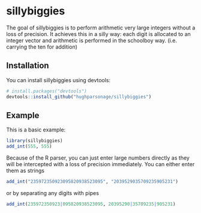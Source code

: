 # sillybiggies

<!-- badges: start -->
<!-- badges: end -->

The goal of sillybiggies is to perform arithmetic very large integers without a loss of precision.
It achieves this in a silly way: each digit is allocated to an integer vector and arithmetic
is performed in the schoolboy way. (i.e. carrying the ten for addition)

## Installation

You can install sillybiggies using devtools:

```r
# install.packages("devtools")
devtools::install_github("hughparsonage/sillybiggies")
```

## Example

This is a basic example:

``` r
library(sillybiggies)
add_int(555, 555)
```

Because of the R parser, you can just enter large numbers directly as they will 
be intercepted with a loss of precision immediately. You can either enter them 
as strings 

```r
add_int("235972350923095820938523095", "2039529035709235905231")
```

or by separating any digits with pipes

```r
add_int(235972350923|095820938523095, 20395290|35709235|905231)
```
